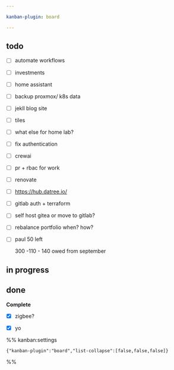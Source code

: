 ```yaml
---

kanban-plugin: board

---
```


## todo

- [ ] automate workflows
- [ ] investments
- [ ] home assistant
- [ ] backup proxmox/ k8s data
- [ ] jekll blog site
- [ ] tiles
- [ ] what else for home lab?
- [ ] fix authentication
- [ ] crewai
- [ ] pr + rbac for work
- [ ] renovate
- [ ] https://hub.datree.io/
- [ ] gitlab auth + terraform
- [ ] self host gitea or move to gitlab?
- [ ] rebalance portfolio when? how?
- [ ] paul 50 left
	
	300 -110 - 140 owed from september


## in progress



## done

**Complete**
- [x] zigbee?
- [x] yo




%% kanban:settings
```
{"kanban-plugin":"board","list-collapse":[false,false,false]}
```
%%